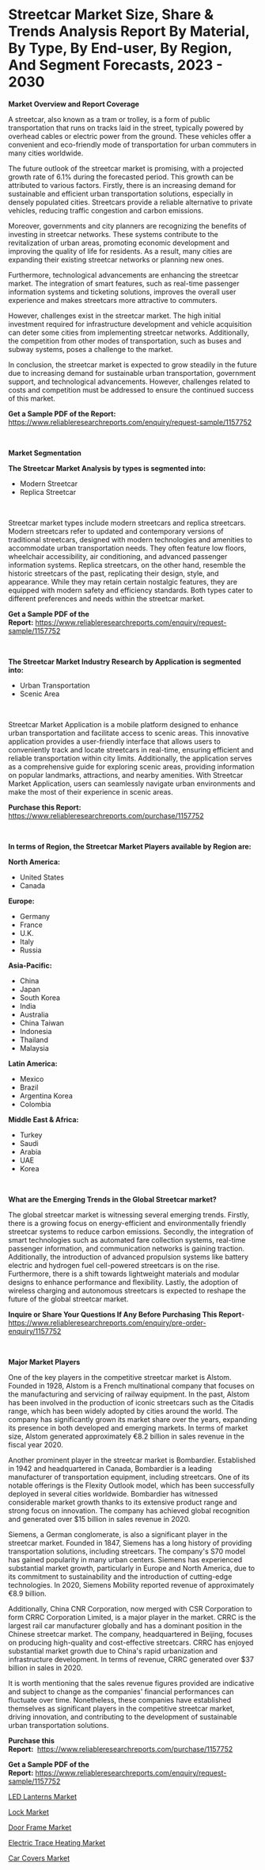 <p><h1>Streetcar Market Size, Share & Trends Analysis Report By Material, By Type, By End-user, By Region, And Segment Forecasts, 2023 - 2030</h1></p><p><strong>Market Overview and Report Coverage</strong></p>
<p><p>A streetcar, also known as a tram or trolley, is a form of public transportation that runs on tracks laid in the street, typically powered by overhead cables or electric power from the ground. These vehicles offer a convenient and eco-friendly mode of transportation for urban commuters in many cities worldwide.</p><p>The future outlook of the streetcar market is promising, with a projected growth rate of 6.1% during the forecasted period. This growth can be attributed to various factors. Firstly, there is an increasing demand for sustainable and efficient urban transportation solutions, especially in densely populated cities. Streetcars provide a reliable alternative to private vehicles, reducing traffic congestion and carbon emissions.</p><p>Moreover, governments and city planners are recognizing the benefits of investing in streetcar networks. These systems contribute to the revitalization of urban areas, promoting economic development and improving the quality of life for residents. As a result, many cities are expanding their existing streetcar networks or planning new ones.</p><p>Furthermore, technological advancements are enhancing the streetcar market. The integration of smart features, such as real-time passenger information systems and ticketing solutions, improves the overall user experience and makes streetcars more attractive to commuters.</p><p>However, challenges exist in the streetcar market. The high initial investment required for infrastructure development and vehicle acquisition can deter some cities from implementing streetcar networks. Additionally, the competition from other modes of transportation, such as buses and subway systems, poses a challenge to the market.</p><p>In conclusion, the streetcar market is expected to grow steadily in the future due to increasing demand for sustainable urban transportation, government support, and technological advancements. However, challenges related to costs and competition must be addressed to ensure the continued success of this market.</p></p>
<p><strong>Get a Sample PDF of the Report:</strong> <a href="https://www.reliableresearchreports.com/enquiry/request-sample/1157752">https://www.reliableresearchreports.com/enquiry/request-sample/1157752</a></p>
<p>&nbsp;</p>
<p><strong>Market Segmentation</strong></p>
<p><strong>The Streetcar Market Analysis by types is segmented into:</strong></p>
<p><ul><li>Modern Streetcar</li><li>Replica Streetcar</li></ul></p>
<p>&nbsp;</p>
<p><p>Streetcar market types include modern streetcars and replica streetcars. Modern streetcars refer to updated and contemporary versions of traditional streetcars, designed with modern technologies and amenities to accommodate urban transportation needs. They often feature low floors, wheelchair accessibility, air conditioning, and advanced passenger information systems. Replica streetcars, on the other hand, resemble the historic streetcars of the past, replicating their design, style, and appearance. While they may retain certain nostalgic features, they are equipped with modern safety and efficiency standards. Both types cater to different preferences and needs within the streetcar market.</p></p>
<p><strong>Get a Sample PDF of the Report:</strong>&nbsp;<a href="https://www.reliableresearchreports.com/enquiry/request-sample/1157752">https://www.reliableresearchreports.com/enquiry/request-sample/1157752</a></p>
<p>&nbsp;</p>
<p><strong>The Streetcar Market Industry Research by Application is segmented into:</strong></p>
<p><ul><li>Urban Transportation</li><li>Scenic Area</li></ul></p>
<p>&nbsp;</p>
<p><p>Streetcar Market Application is a mobile platform designed to enhance urban transportation and facilitate access to scenic areas. This innovative application provides a user-friendly interface that allows users to conveniently track and locate streetcars in real-time, ensuring efficient and reliable transportation within city limits. Additionally, the application serves as a comprehensive guide for exploring scenic areas, providing information on popular landmarks, attractions, and nearby amenities. With Streetcar Market Application, users can seamlessly navigate urban environments and make the most of their experience in scenic areas.</p></p>
<p><strong>Purchase this Report:</strong>&nbsp; <a href="https://www.reliableresearchreports.com/purchase/1157752">https://www.reliableresearchreports.com/purchase/1157752</a></p>
<p>&nbsp;</p>
<p><strong>In terms of Region, the Streetcar Market Players available by Region are:</strong></p>
<p>
    <p> <strong> North America: </strong>
        <ul>
            <li>United States</li>
            <li>Canada</li>
        </ul>
        </p> 
    <p> <strong> Europe: </strong>
        <ul>
            <li>Germany</li>
            <li>France</li>
            <li>U.K.</li>
            <li>Italy</li>
            <li>Russia</li>
        </ul>
        </p> 
    <p> <strong> Asia-Pacific: </strong>
        <ul>
            <li>China</li>
            <li>Japan</li>
            <li>South Korea</li>
            <li>India</li>
            <li>Australia</li>
            <li>China Taiwan</li>
            <li>Indonesia</li>
            <li>Thailand</li>
            <li>Malaysia</li>
        </ul>
        </p> 
    <p> <strong> Latin America: </strong>
        <ul>
            <li>Mexico</li>
            <li>Brazil</li>
            <li>Argentina Korea</li>
            <li>Colombia</li>
        </ul>
        </p> 
    <p> <strong> Middle East & Africa: </strong>
        <ul>
            <li>Turkey</li>
            <li>Saudi</li>
            <li>Arabia</li>
            <li>UAE</li>
            <li>Korea</li>
        </ul>
    </p>
    </p>
<p>&nbsp;</p>
<p><strong>What are the Emerging Trends in the Global Streetcar market?</strong></p>
<p><p>The global streetcar market is witnessing several emerging trends. Firstly, there is a growing focus on energy-efficient and environmentally friendly streetcar systems to reduce carbon emissions. Secondly, the integration of smart technologies such as automated fare collection systems, real-time passenger information, and communication networks is gaining traction. Additionally, the introduction of advanced propulsion systems like battery electric and hydrogen fuel cell-powered streetcars is on the rise. Furthermore, there is a shift towards lightweight materials and modular designs to enhance performance and flexibility. Lastly, the adoption of wireless charging and autonomous streetcars is expected to reshape the future of the global streetcar market.</p></p>
<p><strong>Inquire or Share Your Questions If Any Before Purchasing This Report</strong>- <a href="https://www.reliableresearchreports.com/enquiry/pre-order-enquiry/1157752">https://www.reliableresearchreports.com/enquiry/pre-order-enquiry/1157752</a></p>
<p>&nbsp;</p>
<p><strong>Major Market Players</strong></p>
<p><p>One of the key players in the competitive streetcar market is Alstom. Founded in 1928, Alstom is a French multinational company that focuses on the manufacturing and servicing of railway equipment. In the past, Alstom has been involved in the production of iconic streetcars such as the Citadis range, which has been widely adopted by cities around the world. The company has significantly grown its market share over the years, expanding its presence in both developed and emerging markets. In terms of market size, Alstom generated approximately €8.2 billion in sales revenue in the fiscal year 2020.</p><p>Another prominent player in the streetcar market is Bombardier. Established in 1942 and headquartered in Canada, Bombardier is a leading manufacturer of transportation equipment, including streetcars. One of its notable offerings is the Flexity Outlook model, which has been successfully deployed in several cities worldwide. Bombardier has witnessed considerable market growth thanks to its extensive product range and strong focus on innovation. The company has achieved global recognition and generated over $15 billion in sales revenue in 2020.</p><p>Siemens, a German conglomerate, is also a significant player in the streetcar market. Founded in 1847, Siemens has a long history of providing transportation solutions, including streetcars. The company's S70 model has gained popularity in many urban centers. Siemens has experienced substantial market growth, particularly in Europe and North America, due to its commitment to sustainability and the introduction of cutting-edge technologies. In 2020, Siemens Mobility reported revenue of approximately €8.9 billion.</p><p>Additionally, China CNR Corporation, now merged with CSR Corporation to form CRRC Corporation Limited, is a major player in the market. CRRC is the largest rail car manufacturer globally and has a dominant position in the Chinese streetcar market. The company, headquartered in Beijing, focuses on producing high-quality and cost-effective streetcars. CRRC has enjoyed substantial market growth due to China's rapid urbanization and infrastructure development. In terms of revenue, CRRC generated over $37 billion in sales in 2020.</p><p>It is worth mentioning that the sales revenue figures provided are indicative and subject to change as the companies' financial performances can fluctuate over time. Nonetheless, these companies have established themselves as significant players in the competitive streetcar market, driving innovation, and contributing to the development of sustainable urban transportation solutions.</p></p>
<p><strong>Purchase this Report:</strong>&nbsp;&nbsp;<a href="https://www.reliableresearchreports.com/purchase/1157752">https://www.reliableresearchreports.com/purchase/1157752</a></p>
<p></p>
<p><strong>Get a Sample PDF of the Report:</strong>&nbsp;<a href="https://www.reliableresearchreports.com/enquiry/request-sample/1157752">https://www.reliableresearchreports.com/enquiry/request-sample/1157752</a></p>
<p><p><a href="https://medium.com/@othamcclure/decoding-led-lanterns-market-metrics-market-share-trends-and-growth-patterns-1a9480f798ac">LED Lanterns Market</a></p><p><a href="https://medium.com/@marinaieme/lock-market-trends-forecast-and-competitive-analysis-to-2030-49c639c69c2a">Lock Market</a></p><p><a href="https://medium.com/@anibalstamm1912/door-frame-market-size-cagr-trends-2024-2030-4f366d009ac2">Door Frame Market</a></p><p><a href="https://medium.com/@winonaboehm2023/electric-trace-heating-market-analysis-and-sze-forecasted-for-period-from-2023-to-2030-802b32b4f637">Electric Trace Heating Market</a></p><p><a href="https://github.com/NorbertYates/Market-Research-Report-List-2/blob/main/car-covers-market.md">Car Covers Market</a></p></p>